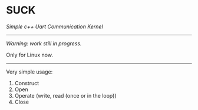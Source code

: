 # SUCK

*Simple c++ Uart Communication Kernel*

****
*_Warning: work still in progress._*

Only for Linux now.
****

Very simple usage:
1) Construct
2) Open
3) Operate (write, read (once or in the loop))
4) Close